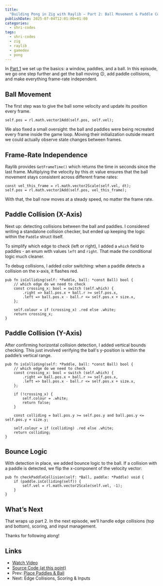 ```yaml
---
title:
  "Building Pong in Zig with Raylib – Part 2: Ball Movement & Paddle Collisions"
publishDate: 2025-07-04T12:01:00+01:00
categories:
  - shri-codes
tags:
  - shri-codes
  - zig
  - raylib
  - gamedev
  - pong
---
```


In [Part 1](./1-setup.md) we set up the basics: a window, paddles, and a ball.
In this episode, we go one step further and get the ball moving 😉, add paddle
collisions, and make everything frame-rate independent.

## Ball Movement

The first step was to give the ball some velocity and update its position every
frame.

```zig
self.pos = rl.math.vector2Add(self.pos, self.vel);
```

We also fixed a small oversight: the ball and paddles were being recreated every
frame inside the game loop. Moving their initialization outside meant we could
actually observe state changes between frames.

## Frame-Rate Independence

Raylib provides `GetFrameTime()` which returns the time in seconds since the
last frame. Multiplying the velocity by this `dt` value ensures that the ball
movement stays consistent across different frame rates:

```zig
const vel_this_frame = rl.math.vector2Scale(self.vel, dt);
self.pos = rl.math.vector2Add(self.pos, vel_this_frame);
```

With that, the ball now moves at a steady speed, no matter the frame rate.

## Paddle Collision (X-Axis)

Next up: detecting collisions between the ball and paddles. I considered writing
a standalone collision checker, but ended up keeping the logic within the
`Paddle` struct itself.

To simplify which edge to check (left or right), I added a `which` field to
paddles - an enum with values `left` and `right`. That made the conditional
logic much cleaner.

To debug collisions, I added color switching: when a paddle detects a collision
on the x-axis, it flashes red.

```zig
pub fn isColliding(self: *Paddle, ball: *const Ball) bool {
    // which edge do we need to check
    const crossing_x: bool = switch (self.which) {
        .right => ball.pos.x + ball.r >= self.pos.x,
        .left => ball.pos.x - ball.r <= self.pos.x + size.x,
    };

    self.colour = if (crossing_x) .red else .white;
    return crossing_x;
}
```

## Paddle Collision (Y-Axis)

After confirming horizontal collision detection, I added vertical bounds
checking. This just involved verifying the ball's y-position is within the
paddle’s vertical range.

```zig
pub fn isColliding(self: *Paddle, ball: *const Ball) bool {
    // which edge do we need to check
    const crossing_x: bool = switch (self.which) {
        .right => ball.pos.x + ball.r >= self.pos.x,
        .left => ball.pos.x - ball.r <= self.pos.x + size.x,
    };

    if (!crossing_x) {
        self.colour = .white;
        return false;
    }

    const colliding = ball.pos.y >= self.pos.y and ball.pos.y <= self.pos.y + size.y;

    self.colour = if (colliding) .red else .white;
    return colliding;
}
```

## Bounce Logic

With detection in place, we added bounce logic to the ball. If a collision with
a paddle is detected, we flip the x-component of the velocity vector:

```zig
pub fn checkPaddleCollision(self: *Ball, paddle: *Paddle) void {
    if (paddle.isColliding(self)) {
        self.vel = rl.math.vector2Scale(self.vel, -1);
    }
}
```

## What’s Next

That wraps up part 2. In the next episode, we’ll handle edge collisions (top and
bottom), scoring, and input management.

Thanks for following along!

## Links

- [Watch Video](https://youtu.be/IoOLH1O_a7M)
- [Source Code (at this point)](https://github.com/drone-ah/wordsonsand/tree/shri-codes/pong/part-2/games/pong)
- Prev: [Place Paddles & Ball](./1-setup.md)
- Next: Edge Collisions, Scoring & Inputs
